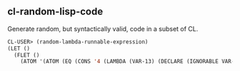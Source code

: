 cl-random-lisp-code
-------------------

Generate random, but syntactically valid, code in a subset of CL.

```lisp
CL-USER> (random-lambda-runnable-expression)
(LET ()
  (FLET ()
    (ATOM '(ATOM (EQ (CONS '4 (LAMBDA (VAR-13) (DECLARE (IGNORABLE VAR-13)) '4)) '(2 (((0))) VAR-38))))))
```
